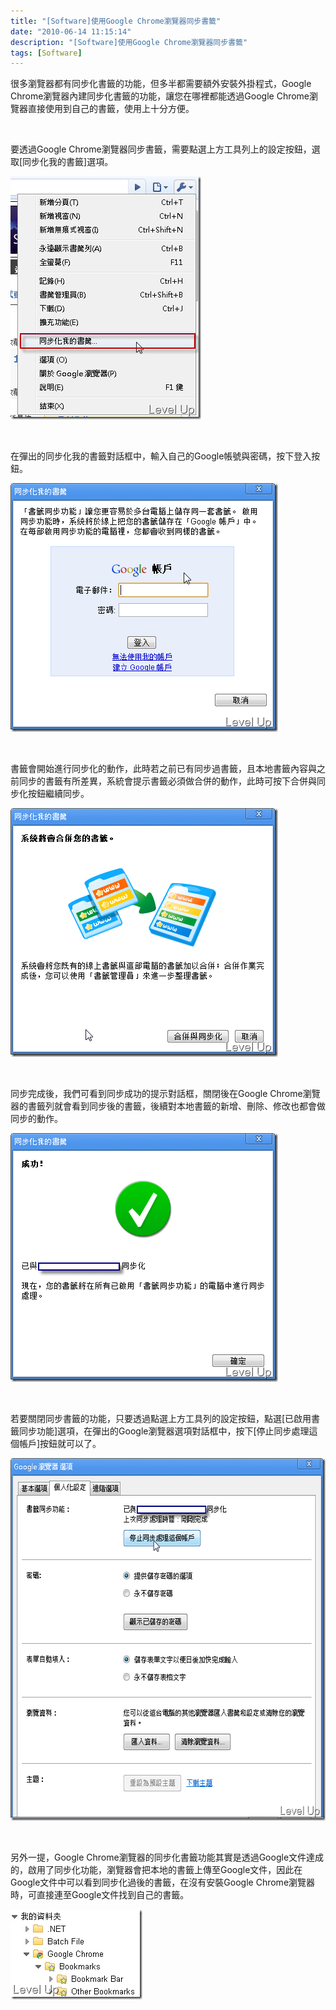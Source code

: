 ```yaml
---
title: "[Software]使用Google Chrome瀏覽器同步書籤"
date: "2010-06-14 11:15:14"
description: "[Software]使用Google Chrome瀏覽器同步書籤"
tags: [Software]
---
```


<p>很多瀏覽器都有同步化書籤的功能，但多半都需要額外安裝外掛程式，Google Chrome瀏覽器內建同步化書籤的功能，讓您在哪裡都能透過Google Chrome瀏覽器直接使用到自己的書籤，使用上十分方便。</p>  <p> </p>  <p>要透過Google Chrome瀏覽器同步書籤，需要點選上方工具列上的設定按鈕，選取[同步化我的書籤]選項。</p>  <p><img style="border-bottom: 0px; border-left: 0px; display: inline; border-top: 0px; border-right: 0px" title="image" border="0" alt="image" src="\images\posts\15870\image_thumb.png" width="305" height="389" /></a> </p>  <p> </p>  <p>在彈出的同步化我的書籤對話框中，輸入自己的Google帳號與密碼，按下登入按鈕。</p>  <p><a href="http://files.dotblogs.com.tw/larrynung/1006/abaabe585dbd_962C/image_4.png"><img style="border-bottom: 0px; border-left: 0px; display: inline; border-top: 0px; border-right: 0px" title="image" border="0" alt="image" src="\images\posts\15870\image_thumb_1.png" width="428" height="398" /></a> </p>  <p> </p>  <p>書籤會開始進行同步化的動作，此時若之前已有同步過書籤，且本地書籤內容與之前同步的書籤有所差異，系統會提示書籤必須做合併的動作，此時可按下合併與同步化按鈕繼續同步。</p>  <p><a href="http://files.dotblogs.com.tw/larrynung/1006/abaabe585dbd_962C/image_6.png"><img style="border-bottom: 0px; border-left: 0px; display: inline; border-top: 0px; border-right: 0px" title="image" border="0" alt="image" src="\images\posts\15870\image_thumb_2.png" width="428" height="398" /></a> </p>  <p> </p>  <p>同步完成後，我們可看到同步成功的提示對話框，關閉後在Google Chrome瀏覽器的書籤列就會看到同步後的書籤，後續對本地書籤的新增、刪除、修改也都會做同步的動作。</p>  <p><a href="http://files.dotblogs.com.tw/larrynung/1006/abaabe585dbd_962C/image_8.png"><img style="border-bottom: 0px; border-left: 0px; display: inline; border-top: 0px; border-right: 0px" title="image" border="0" alt="image" src="\images\posts\15870\image_thumb_3.png" width="428" height="398" /></a> </p>  <p> </p>  <p>若要關閉同步書籤的功能，只要透過點選上方工具列的設定按鈕，點選[已啟用書籤同步功能]選項，在彈出的Google瀏覽器選項對話框中，按下[停止同步處理這個帳戶]按鈕就可以了。</p>  <p><a href="http://files.dotblogs.com.tw/larrynung/1006/abaabe585dbd_962C/image_12.png"><img style="border-bottom: 0px; border-left: 0px; display: inline; border-top: 0px; border-right: 0px" title="image" border="0" alt="image" src="\images\posts\15870\image_thumb_5.png" width="584" height="580" /></a></p>  <p> </p>  <p>另外一提，Google Chrome瀏覽器的同步化書籤功能其實是透過Google文件達成的，啟用了同步化功能，瀏覽器會把本地的書籤上傳至Google文件，因此在Google文件中可以看到同步化過後的書籤，在沒有安裝Google Chrome瀏覽器時，可直接連至Google文件找到自己的書籤。</p>  <p><a href="http://files.dotblogs.com.tw/larrynung/1006/abaabe585dbd_962C/image_10.png"><img style="border-bottom: 0px; border-left: 0px; display: inline; border-top: 0px; border-right: 0px" title="image" border="0" alt="image" src="\images\posts\15870\image_thumb_4.png" width="211" height="144" /></p>
